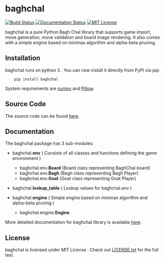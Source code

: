 # baghchal

[![Build Status](https://travis-ci.org/basnetsoyuj/baghchal.svg?branch=master)](https://travis-ci.org/basnetsoyuj/baghchal) [![Documentation Status](https://readthedocs.org/projects/baghchal/badge/?version=latest)](https://baghchal.readthedocs.io/en/latest/?badge=latest) [![MIT License](https://img.shields.io/badge/license-MIT-blue.svg?style=flat)](http://choosealicense.com/licenses/mit/)

baghchal is a pure Python Bagh Chal library that supports game import, move generation, move validation and board image rendering. It also comes with a simple engine based on minimax algorithm and alpha-beta pruning.


 
## Installation
baghchal runs on python 3 . You can now install it directly from PyPI via pip:

```
	pip install baghchal
```

System requirements are [numpy](https://pypi.org/project/numpy/) and  [Pillow](https://pypi.org/project/Pillow/).

## Source Code
The source code can be found [here](https://github.com/basnetsoyuj/baghchal).

## Documentation 
The baghchal package has 3 sub-modules:
* baghchal.**env** ( Consists of all classes and functions defining the game environment )
	* baghchal.env.**Board** (Board class representing BaghChal board)
	* baghchal.env.**Bagh** (Bagh class representing Bagh Player)
	* baghchal.env.**Goat** (Goat class representing Goat Player)


* baghchal.**lookup_table** ( Lookup values for baghchal.env )

* baghchal.**engine** ( Simple engine based on minimax algorithm and alpha-beta pruning )
	* baghchal.engine.**Engine**

More detailed documentation for baghchal library is available [here](https://baghchal.readthedocs.io/en/latest/).

## License
baghchal is licensed under MIT License . Check out [LICENSE.txt](https://github.com/basnetsoyuj/baghchal/blob/master/LICENSE.txt) for the full text.
